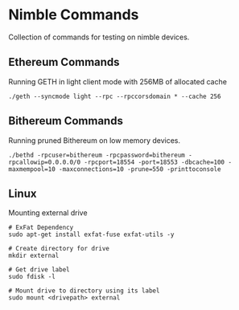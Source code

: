 # Nimble Commands
Collection of commands for testing on nimble devices.

## Ethereum Commands
Running GETH in light client mode with 256MB of allocated cache
```shell
./geth --syncmode light --rpc --rpccorsdomain * --cache 256
```
## Bithereum Commands
Running pruned Bithereum on low memory devices.
```shell
./bethd -rpcuser=bithereum -rpcpassword=bithereum -rpcallowip=0.0.0.0/0 -rpcport=18554 -port=18553 -dbcache=100 -maxmempool=10 -maxconnections=10 -prune=550 -printtoconsole
```

## Linux 
Mounting external drive
```shell 
# ExFat Dependency
sudo apt-get install exfat-fuse exfat-utils -y 

# Create directory for drive
mkdir external

# Get drive label
sudo fdisk -l 

# Mount drive to directory using its label
sudo mount <drivepath> external
```
